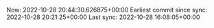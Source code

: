 Now: 2022-10-28 20:44:30.626875+00:00 Earliest commit since sync: 2022-10-28 20:21:25+00:00 Last sync: 2022-10-28 16:08:05+00:00
